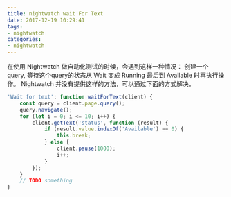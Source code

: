 ```yaml
---
title: nightwatch wait For Text
date: 2017-12-19 10:29:41
tags: 
- nightwatch
categories: 
- nightwatch
---
```


在使用 Nightwatch 做自动化测试的时候，会遇到这样一种情况：
创建一个 query, 等待这个query的状态从 Wait 变成 Running 最后到 Available 时再执行操作。
Nightwatch 并没有提供这样的方法，可以通过下面的方式解决。

```javascript
'Wait for text': function waitForText(client) {
    const query = client.page.query();
    query.navigate();
    for (let i = 0; i <= 10; i++) {
        client.getText('status', function (result) {
            if (result.value.indexOf('Available') == 0) {
                this.break;
            } else {
                client.pause(1000);
                i++;
            }
        });
    }
    // TODO something
}
```
